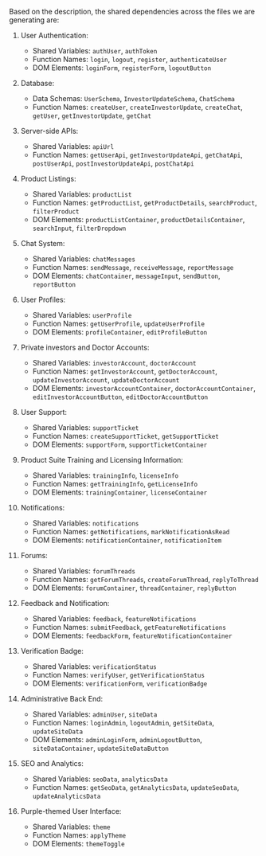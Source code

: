 Based on the description, the shared dependencies across the files we are generating are:

1. User Authentication: 
   - Shared Variables: `authUser`, `authToken`
   - Function Names: `login`, `logout`, `register`, `authenticateUser`
   - DOM Elements: `loginForm`, `registerForm`, `logoutButton`

2. Database: 
   - Data Schemas: `UserSchema`, `InvestorUpdateSchema`, `ChatSchema`
   - Function Names: `createUser`, `createInvestorUpdate`, `createChat`, `getUser`, `getInvestorUpdate`, `getChat`

3. Server-side APIs: 
   - Shared Variables: `apiUrl`
   - Function Names: `getUserApi`, `getInvestorUpdateApi`, `getChatApi`, `postUserApi`, `postInvestorUpdateApi`, `postChatApi`

4. Product Listings: 
   - Shared Variables: `productList`
   - Function Names: `getProductList`, `getProductDetails`, `searchProduct`, `filterProduct`
   - DOM Elements: `productListContainer`, `productDetailsContainer`, `searchInput`, `filterDropdown`

5. Chat System: 
   - Shared Variables: `chatMessages`
   - Function Names: `sendMessage`, `receiveMessage`, `reportMessage`
   - DOM Elements: `chatContainer`, `messageInput`, `sendButton`, `reportButton`

6. User Profiles: 
   - Shared Variables: `userProfile`
   - Function Names: `getUserProfile`, `updateUserProfile`
   - DOM Elements: `profileContainer`, `editProfileButton`

7. Private investors and Doctor Accounts: 
   - Shared Variables: `investorAccount`, `doctorAccount`
   - Function Names: `getInvestorAccount`, `getDoctorAccount`, `updateInvestorAccount`, `updateDoctorAccount`
   - DOM Elements: `investorAccountContainer`, `doctorAccountContainer`, `editInvestorAccountButton`, `editDoctorAccountButton`

8. User Support: 
   - Shared Variables: `supportTicket`
   - Function Names: `createSupportTicket`, `getSupportTicket`
   - DOM Elements: `supportForm`, `supportTicketContainer`

9. Product Suite Training and Licensing Information: 
   - Shared Variables: `trainingInfo`, `licenseInfo`
   - Function Names: `getTrainingInfo`, `getLicenseInfo`
   - DOM Elements: `trainingContainer`, `licenseContainer`

10. Notifications: 
    - Shared Variables: `notifications`
    - Function Names: `getNotifications`, `markNotificationAsRead`
    - DOM Elements: `notificationContainer`, `notificationItem`

11. Forums: 
    - Shared Variables: `forumThreads`
    - Function Names: `getForumThreads`, `createForumThread`, `replyToThread`
    - DOM Elements: `forumContainer`, `threadContainer`, `replyButton`

12. Feedback and Notification: 
    - Shared Variables: `feedback`, `featureNotifications`
    - Function Names: `submitFeedback`, `getFeatureNotifications`
    - DOM Elements: `feedbackForm`, `featureNotificationContainer`

13. Verification Badge: 
    - Shared Variables: `verificationStatus`
    - Function Names: `verifyUser`, `getVerificationStatus`
    - DOM Elements: `verificationForm`, `verificationBadge`

14. Administrative Back End: 
    - Shared Variables: `adminUser`, `siteData`
    - Function Names: `loginAdmin`, `logoutAdmin`, `getSiteData`, `updateSiteData`
    - DOM Elements: `adminLoginForm`, `adminLogoutButton`, `siteDataContainer`, `updateSiteDataButton`

15. SEO and Analytics: 
    - Shared Variables: `seoData`, `analyticsData`
    - Function Names: `getSeoData`, `getAnalyticsData`, `updateSeoData`, `updateAnalyticsData`

16. Purple-themed User Interface: 
    - Shared Variables: `theme`
    - Function Names: `applyTheme`
    - DOM Elements: `themeToggle`